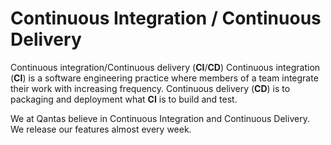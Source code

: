 # Continuous Integration / Continuous Delivery

Continuous integration/Continuous delivery (**CI**/**CD**) Continuous
integration (**CI**) is a software engineering practice where members of
a team integrate their work with increasing frequency. Continuous
delivery (**CD**) is to packaging and deployment what **CI** is to build
and test.

We at Qantas believe in Continuous Integration and Continuous Delivery.
We release our features almost every week. 

  
